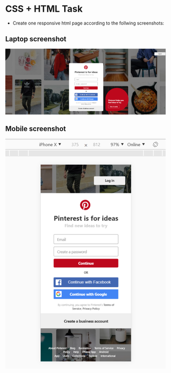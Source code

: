 # CSS + HTML Task
* Create one responsive html page according to the follwing screenshots:

## Laptop screenshot
![picture](laptop_screenshot.png)

## Mobile screenshot
![picture](mobile_screenshot.png)